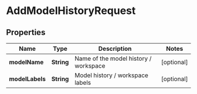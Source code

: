 

# AddModelHistoryRequest

## Properties

Name | Type | Description | Notes
------------ | ------------- | ------------- | -------------
**modelName** | **String** | Name of the model history / workspace |  [optional]
**modelLabels** | **String** | Model history / workspace labels |  [optional]




